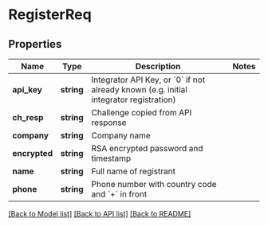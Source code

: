 # RegisterReq

## Properties
Name | Type | Description | Notes
------------ | ------------- | ------------- | -------------
**api_key** | **string** | Integrator API Key, or &#x60;0&#x60; if not already known (e.g. initial integrator registration) | 
**ch_resp** | **string** | Challenge copied from API response | 
**company** | **string** | Company name | 
**encrypted** | **string** | RSA encrypted password and timestamp | 
**name** | **string** | Full name of registrant | 
**phone** | **string** | Phone number with country code and &#x60;+&#x60; in front | 

[[Back to Model list]](../README.md#documentation-for-models) [[Back to API list]](../README.md#documentation-for-api-endpoints) [[Back to README]](../README.md)



